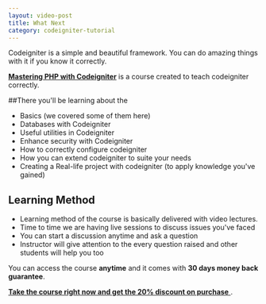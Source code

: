 ```yaml
---
layout: video-post
title: What Next
category: codeigniter-tutorial
---
```


Codeigniter is a simple and beautiful framework. You can do amazing things with it if you know it correctly. 

[**Mastering PHP with Codeigniter**](http://www.udemy.com/codeigniter-learn-it-correct/?couponCode=tutorial-site) is a course created to teach codeigniter correctly. 

##There you'll be learning about the 

* Basics (we covered some of them here)
* Databases with Codeigniter
* Useful utilities in Codeigniter
* Enhance security with Codeigniter
* How to correctly configure codeigniter
* How you can extend codeigniter to suite your needs
* Creating a Real-life project with codeigniter (to apply knowledge you've gained)


## Learning Method

* Learning method of the course is basically delivered with video lectures.
* Time to time we are having live sessions to discuss issues you've faced
* You can start a discussion anytime and ask a question
* Instructor will give attention to the every question raised and other students will help you too

You can access the course **anytime** and it comes with **30 days money back guarantee**.

[ **Take the course right now and get the 20% discount on purchase** ](http://www.udemy.com/codeigniter-learn-it-correct/?couponCode=tutorial-site).
